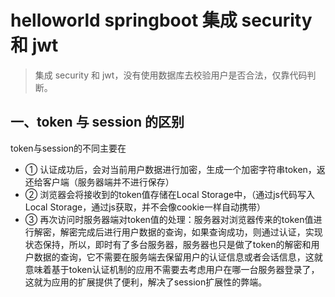 # helloworld springboot 集成 security 和 jwt

> 集成 security 和 jwt，没有使用数据库去校验用户是否合法，仅靠代码判断。

## 一、token 与 session 的区别

token与session的不同主要在

- ① 认证成功后，会对当前用户数据进行加密，生成一个加密字符串token，返还给客户端（服务器端并不进行保存）
- ② 浏览器会将接收到的token值存储在Local Storage中，（通过js代码写入Local Storage，通过js获取，并不会像cookie一样自动携带）
- ③ 再次访问时服务器端对token值的处理：服务器对浏览器传来的token值进行解密，解密完成后进行用户数据的查询，如果查询成功，则通过认证，实现状态保持，所以，即时有了多台服务器，服务器也只是做了token的解密和用户数据的查询，它不需要在服务端去保留用户的认证信息或者会话信息，这就意味着基于token认证机制的应用不需要去考虑用户在哪一台服务器登录了，这就为应用的扩展提供了便利，解决了session扩展性的弊端。


